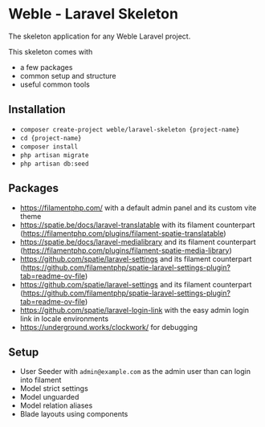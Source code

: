 # Weble -  Laravel Skeleton

The skeleton application for any Weble Laravel project.

This skeleton comes with
- a few packages
- common setup and structure
- useful common tools

## Installation

- `composer create-project weble/laravel-skeleton {project-name}`
- `cd {project-name}`
- `composer install`
- `php artisan migrate`
- `php artisan db:seed`

## Packages

- https://filamentphp.com/ with a default admin panel and its custom vite theme
- https://spatie.be/docs/laravel-translatable with its filament counterpart (https://filamentphp.com/plugins/filament-spatie-translatable)
- https://spatie.be/docs/laravel-medialibrary and its filament counterpart (https://filamentphp.com/plugins/filament-spatie-media-library)
- https://github.com/spatie/laravel-settings and its filament counterpart (https://github.com/filamentphp/spatie-laravel-settings-plugin?tab=readme-ov-file)
- https://github.com/spatie/laravel-settings and its filament counterpart (https://github.com/filamentphp/spatie-laravel-settings-plugin?tab=readme-ov-file)
- https://github.com/spatie/laravel-login-link with the easy admin login link in locale environments
- https://underground.works/clockwork/ for debugging


## Setup

- User Seeder with `admin@example.com` as the admin user than can login into filament
- Model strict settings
- Model unguarded
- Model relation aliases
- Blade layouts using components
